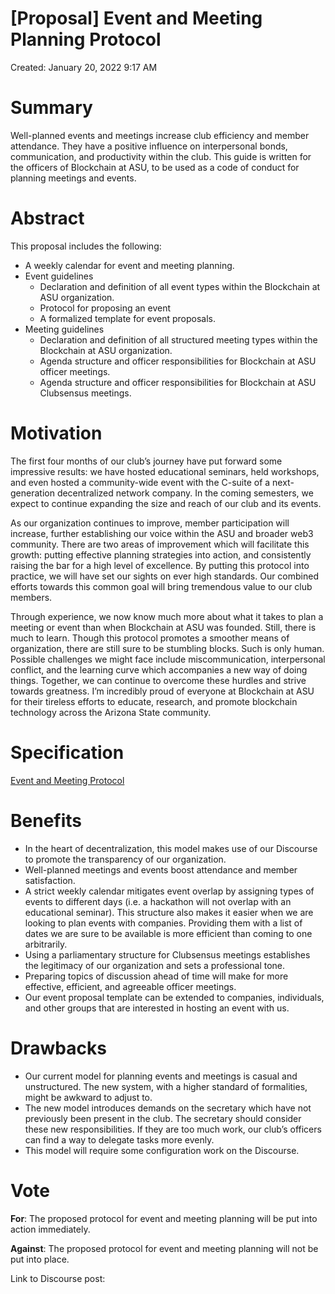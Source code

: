 # [Proposal] Event and Meeting Planning Protocol

Created: January 20, 2022 9:17 AM

# **Summary**

Well-planned events and meetings increase club efficiency and member attendance. They have a positive influence on interpersonal bonds, communication, and productivity within the club. This guide is written for the officers of Blockchain at ASU, to be used as a code of conduct for planning meetings and events.

# **Abstract**

This proposal includes the following:

- A weekly calendar for event and meeting planning.
- Event guidelines
    - Declaration and definition of all event types within the Blockchain at ASU organization.
    - Protocol for proposing an event
    - A formalized template for event proposals.
- Meeting guidelines
    - Declaration and definition of all structured meeting types within the Blockchain at ASU organization.
    - Agenda structure and officer responsibilities for Blockchain at ASU officer meetings.
    - Agenda structure and officer responsibilities for Blockchain at ASU Clubsensus meetings.

# **Motivation**

The first four months of our club’s journey have put forward some impressive results: we have hosted educational seminars, held workshops, and even hosted a community-wide event with the C-suite of a next-generation decentralized network company. In the coming semesters, we expect to continue expanding the size and reach of our club and its events.

As our organization continues to improve, member participation will increase, further establishing our voice within the ASU and broader web3 community. There are two areas of improvement which will facilitate this growth: putting effective planning strategies into action, and consistently raising the bar for a high level of excellence. By putting this protocol into practice, we will have set our sights on ever high standards. Our combined efforts towards this common goal will bring tremendous value to our club members.

Through experience, we now know much more about what it takes to plan a meeting or event than when Blockchain at ASU was founded. Still, there is much to learn. Though this protocol promotes a smoother means of organization, there are still sure to be stumbling blocks. Such is only human. Possible challenges we might face include miscommunication, interpersonal conflict, and the learning curve which accompanies a new way of doing things. Together, we can continue to overcome these hurdles and strive towards greatness. I’m incredibly proud of everyone at Blockchain at ASU for their tireless efforts to educate, research, and promote blockchain technology across the Arizona State community.

# **Specification**

[Event and Meeting Protocol](https://github.com/Blockchain-at-ASU/proposals/blob/main/event_and_meeting_protocol/event_and_meeting_protocol.md)

# **Benefits**

- In the heart of decentralization, this model makes use of our Discourse to promote the transparency of our organization.
- Well-planned meetings and events boost attendance and member satisfaction.
- A strict weekly calendar mitigates event overlap by assigning types of events to different days (i.e. a hackathon will not overlap with an educational seminar). This structure also makes it easier when we are looking to plan events with companies. Providing them with a list of dates we are sure to be available is more efficient than coming to one arbitrarily.
- Using a parliamentary structure for Clubsensus meetings establishes the legitimacy of our organization and sets a professional tone.
- Preparing topics of discussion ahead of time will make for more effective, efficient, and agreeable officer meetings.
- Our event proposal template can be extended to companies, individuals, and other groups that are interested in hosting an event with us.

# **Drawbacks**

- Our current model for planning events and meetings is casual and unstructured. The new system, with a higher standard of formalities, might be awkward to adjust to.
- The new model introduces demands on the secretary which have not previously been present in the club. The secretary should consider these new responsibilities. If they are too much work, our club’s officers can find a way to delegate tasks more evenly.
- This model will require some configuration work on the Discourse.

# **Vote**

**For**: The proposed protocol for event and meeting planning will be put into action immediately.

**Against**: The proposed protocol for event and meeting planning will not be put into place.

Link to Discourse post: